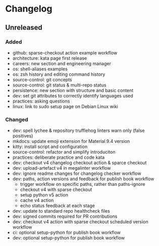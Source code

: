 # Changelog

## Unreleased

### Added

- github: sparse-checkout action example workflow
- architecture: kata page first release
- careers: new section and engineering manager
- os: shell-aliases examples
- os: zsh history and editing command history
- source-control: git concepts
- source-control: git status & multi-repo status
- persistence: new section with structure and basic content
- dev: set git attributes to correctly identify languages used
- practices: asking questions
- linux: link to sudo setup page on Debian Linux wiki

### Changed

- dev: spell lychee & repository trufflehog linters warn only (false positives)
- mkdocs: update emoji extension for Material 9.4 version
- kitty: install script and configuration
- source-control: refactor and simplify introduciton
- practices: deliberate practice and code kata
- dev: checkout v4 changelog checkout action & sparce checkout
- dev: upload-artefact v4 in megalinter workflow
- dev: ignore readme changes for changelog checker workflow
- dev: paths, action versions and feedback for publish book workflow
  - trigger workflow on specific paths, rather than paths-ignore
  - checkout v4 with sparse checkout
  - setup python v5 action
  - cache v4 action
  - echo status feedback at each stage
- dev: update to standard repo healthcheck files
- dev: signed commits required for PR contributions
- dev: checkout v4 action with sparse checkout scheduled version workflow
- ci: optional setup-python for publish book workflow
- dev: optional setup-python for publish book workflow
